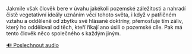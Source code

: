 
Jakmile však člověk bere v úvahu jakékoli pozemské záležitosti a nahradí čistě vegetativní ideály uznáním věcí tohoto světa, i když v patřičném vztahu a odděleně od zbytku své hlásané doktríny, přemosťuje tím záliv, který ho odděloval od těch, kteří říkají ano úsilí o pozemské cíle. Pak má tento člověk něco společného s každým jiným.

[🔊 Poslechnout audio](/data/7-paragraphs/audio/chapter_38/para_010-Jakmile-vak-lovk-bere-v-vahu-jakkoli-pozemsk.mp3)
